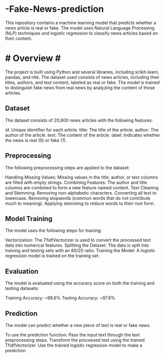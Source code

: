 # -Fake-News-prediction

This repository contains a machine learning model that predicts whether a news article is real or fake. The model uses Natural Language Processing (NLP) techniques and logistic regression to classify news articles based on their content.

# # Overview # #
The project is built using Python and several libraries, including scikit-learn, pandas, and nltk. The dataset used consists of news articles, including their titles, authors, and text content, labeled as real or fake. The model is trained to distinguish fake news from real news by analyzing the content of these articles.

## Dataset
The dataset consists of 20,800 news articles with the following features:

id: Unique identifier for each article.
title: The title of the article.
author: The author of the article.
text: The content of the article.
label: Indicates whether the news is real (0) or fake (1).

 ## Preprocessing
The following preprocessing steps are applied to the dataset:

Handling Missing Values: Missing values in the title, author, or text columns are filled with empty strings.
Combining Features: The author and title columns are combined to form a new feature named content.
Text Cleaning and Stemming:
Removing non-alphabetic characters.
Converting all text to lowercase.
Removing stopwords (common words that do not contribute much to meaning).
Applying stemming to reduce words to their root form.

 ## Model Training
The model uses the following steps for training:

Vectorization: The TfidfVectorizer is used to convert the processed text data into numerical features.
Splitting the Dataset: The data is split into training and testing sets with an 80/20 ratio.
Training the Model: A logistic regression model is trained on the training set.


## Evaluation
The model is evaluated using the accuracy score on both the training and testing datasets:

Training Accuracy: ~98.6%
Testing Accuracy: ~97.9%

## Prediction
The model can predict whether a new piece of text is real or fake news.

To use the prediction function:
Pass the input text through the text preprocessing steps.
Transform the processed text using the trained TfidfVectorizer.
Use the trained logistic regression model to make a prediction
